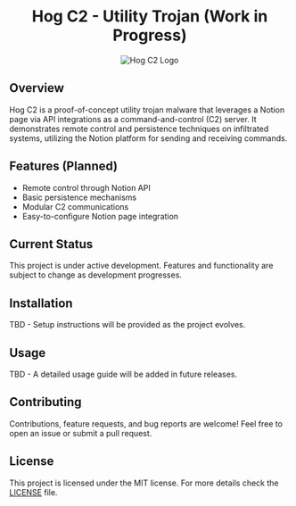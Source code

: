 <h1 align="center"> Hog C2 - Utility Trojan (Work in Progress) </h1>

<p align="center">
  <img src="https://via.placeholder.com/400x150.png?text=Hog+C2+Logo" alt="Hog C2 Logo">
</p>

## Overview
Hog C2 is a proof-of-concept utility trojan malware that leverages a Notion page via API integrations as a command-and-control (C2) server. It demonstrates remote control and persistence techniques on infiltrated systems, utilizing the Notion platform for sending and receiving commands.

## Features (Planned)
- Remote control through Notion API
- Basic persistence mechanisms
- Modular C2 communications
- Easy-to-configure Notion page integration

## Current Status
This project is under active development. Features and functionality are subject to change as development progresses.

## Installation
TBD - Setup instructions will be provided as the project evolves.

## Usage
TBD - A detailed usage guide will be added in future releases.

## Contributing
Contributions, feature requests, and bug reports are welcome! Feel free to open an issue or submit a pull request.

## License
This project is licensed under the MIT license. For more details check the [LICENSE](LICENSE.md) file.
